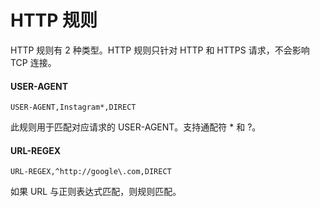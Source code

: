 # HTTP 规则

HTTP 规则有 2 种类型。HTTP 规则只针对 HTTP 和 HTTPS 请求，不会影响 TCP 连接。

#### USER-AGENT

```
USER-AGENT,Instagram*,DIRECT
```

此规则用于匹配对应请求的 USER-AGENT。支持通配符 * 和 ?。

#### URL-REGEX

`URL-REGEX,^http://google\.com,DIRECT`

如果 URL 与正则表达式匹配，则规则匹配。